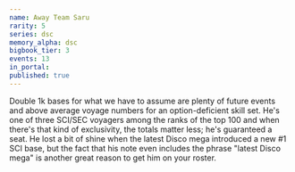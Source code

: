 ```yaml
---
name: Away Team Saru
rarity: 5
series: dsc
memory_alpha: dsc
bigbook_tier: 3
events: 13
in_portal:
published: true
---
```


Double 1k bases for what we have to assume are plenty of future events and above average voyage numbers for an option-deficient skill set. He's one of three SCI/SEC voyagers among the ranks of the top 100 and when there's that kind of exclusivity, the totals matter less; he's guaranteed a seat. He lost a bit of shine when the latest Disco mega introduced a new #1 SCI base, but the fact that his note even includes the phrase "latest Disco mega" is another great reason to get him on your roster.
